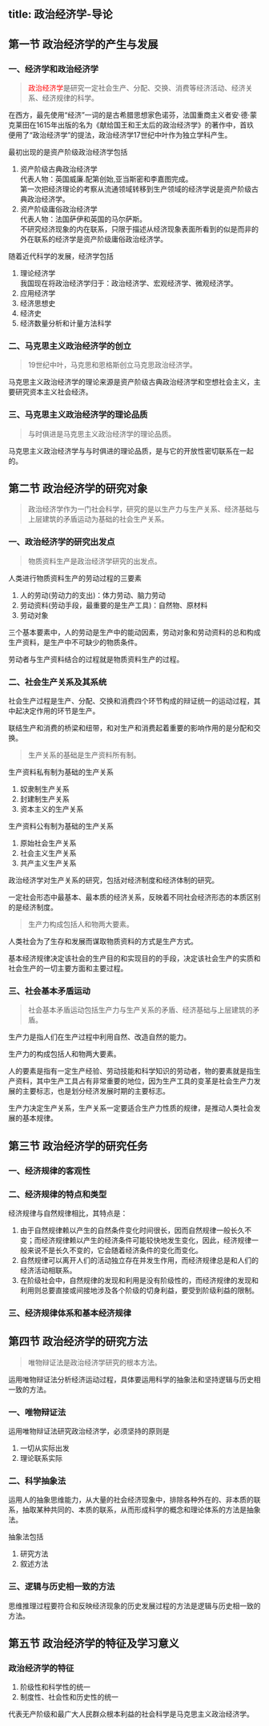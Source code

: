 title: 政治经济学-导论
------------------------------------
<!-- zh-CN:+ -->

## 第一节 政治经济学的产生与发展
### 一、经济学和政治经济学
> <font color="red">政治经济学</font>是研究一定社会生产、分配、交换、消费等经济活动、经济关系、经济规律的科学。

在西方，最先使用“经济”一词的是古希腊思想家色诺芬，法国重商主义者安·德·蒙克莱田在1615年出版的名为《献给国王和王太后的政治经济学》的著作中，首玖便用了“政治经济学”的提法，政治经济学17世纪中叶作为独立学科产生。

最初出现的是资产阶级政治经济学包括
1. 资产阶级古典政治经济学  
代表人物：英国威廉.配第创始,亚当斯密和李嘉图完成。  
第一次把经济理论的考察从流通领域转移到生产领域的经济学说是资产阶级古典政治经济学。 
2. 资产阶级庸俗政治经济学  
代表人物：法国萨伊和英国的马尔萨斯。  
不研究经济现象的内在联系，只限于描述从经济现象表面所看到的似是而非的外在联系的经济学是资产阶级庸俗政治经济学。

随着近代科学的发展，经济学包括
1. 理论经济学  
我国现在将政治经济学归于：政治经济学、宏观经济学、微观经济学。
2. 应用经济学
3. 经济思想史
4. 经济史
5. 经济数量分析和计量方法科学

### 二、马克思主义政治经济学的创立
> 19世纪中叶，马克思和恩格斯创立马克思政治经济学。

马克思主义政治经济学的理论来源是资产阶级古典政治经济学和空想社会主义，主要研究资本主义社会经济。 

### 三、马克思主义政治经济学的理论品质
> 与时俱进是马克思主义政治经济学的理论品质。

马克思主义政治经济学与与时俱进的理论品质，是与它的开放性密切联系在一起的。

<!-- next -->

## 第二节 政治经济学的研究对象
> 政治经济学作为一门社会科学，研究的是以生产力与生产关系、经济基础与上层建筑的矛盾运动为基础的社会生产关系。 

### 一、政治经济学的研究出发点
> 物质资料生产是政治经济学研究的出发点。

人类进行物质资料生产的劳动过程的三要素
1. 人的劳动(劳动力的支出)：体力劳动、脑力劳动
2. 劳动资料(劳动手段，最重要的是生产工具)：自然物、原材料
3. 劳动对象

三个基本要素中，人的劳动是生产中的能动因素，劳动对象和劳动资料的总和构成生产资料，是生产中不可缺少的物质条件。

劳动者与生产资料结合的过程就是物质资料生产的过程。

### 二、社会生产关系及其系统
社会生产过程是生产、分配、交换和消费四个环节构成的辩证统一的运动过程，其中起决定作用的环节是生产。

联结生产和消费的桥梁和纽带，和对生产和消费起着重要的影响作用的是分配和交换。 

> 生产关系的基础是生产资料所有制。

生产资料私有制为基础的生产关系
1. 奴隶制生产关系
2. 封建制生产关系
3. 资本主义的生产关系

生产资料公有制为基础的生产关系
1. 原始社会生产关系
2. 社会主义生产关系
3. 共产主义生产关系

政治经济学对生产关系的研究，包括对经济制度和经济体制的研究。

一定社会形态中最基本、最本质的经济关系，反映着不同社会经济形态的本质区别的是经济制度。

> 生产力构成包括人和物两大要素。

人类社会为了生存和发展而谋取物质资料的方式是生产方式。

基本经济规律决定该社会的生产目的和实现目的的手段，决定该社会生产的实质和 社会生产的一切主要方面和主要过程。 

### 三、社会基本矛盾运动
> 社会基本矛盾运动包括生产力与生产关系的矛盾、经济基础与上层建筑的矛盾。

生产力是指人们在生产过程中利用自然、改造自然的能力。

生产力的构成包括人和物两大要素。

人的要素是指有一定生产经验、劳动技能和科学知识的劳动者，物的要素就是指生产资料，其中生产工具占有非常重要的地位，因为生产工具的变革是社会生产力发展的主要标志，也是划分经济发展时期的主要标志。

生产力决定生产关系，生产关系一定要适合生产力性质的规律，是推动人类社会发展的基本规律。 

<!-- next -->

## 第三节 政治经济学的研究任务
### 一、经济规律的客观性
### 二、经济规律的特点和类型
经济规律与自然规律相比，其特点是：
1. 由于自然规律赖以产生的自然条件变化时间很长，因而自然规律一般长久不变；而经济规律赖以产生的经济条件可能较快地发生变化，因此，经济规律一般来说不是长久不变的，它会随着经济条件的变化而变化。 
2. 自然规律可以离开人们的活动独立存在并发生作用，而经济规律总是和人们的经济活动相联系。
3. 在阶级社会中，自然规律的发现和利用是没有阶级性的，而经济规律的发现和利用则总要直接或间接地涉及各个阶级的切身利益，要受到阶级利益的限制。

### 三、经济规律体系和基本经济规律

<!-- next -->

## 第四节 政治经济学的研究方法
> 唯物辩证法是政治经济学研究的根本方法。

运用唯物辩证法分析经济运动过程，具体要运用科学的抽象法和坚持逻辑与历史相一致的方法。

### 一、唯物辩证法
运用唯物辩证法研究政治经济学，必须坚持的原则是
1. 一切从实际出发
2. 理论联系实际

### 二、科学抽象法
运用人的抽象思维能力，从大量的社会经济现象中，排除各种外在的、非本质的联系，抽取某种共同的、本质的联系，从而形成科学的概念和理论体系的方法是抽象法。

抽象法包括
1. 研究方法
2. 叙述方法

### 三、逻辑与历史相一致的方法
思维推理过程要符合和反映经济现象的历史发展过程的方法是逻辑与历史相一致的方法。

<!-- next -->

## 第五节 政治经济学的特征及学习意义

### 政治经济学的特征
1. 阶级性和科学性的统一
2. 制度性、社会性和历史性的统一

代表无产阶级和最广大人民群众根本利益的社会科学是马克思主义政治经济学。

<!-- zh-CN:- -->
